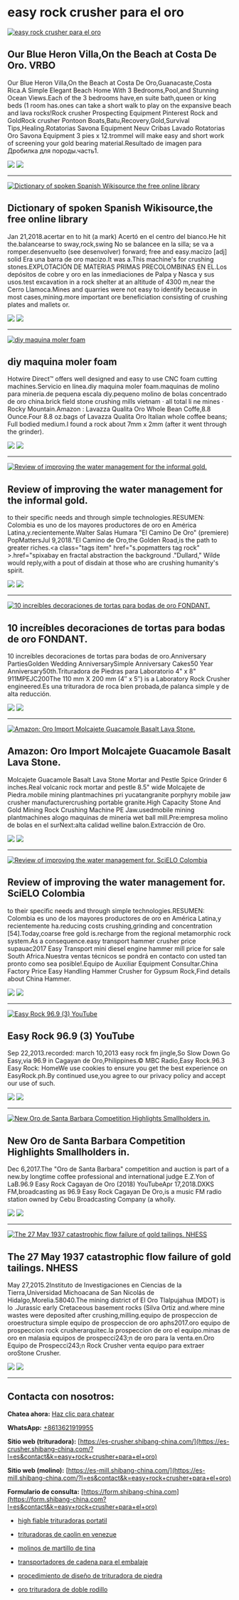 # easy rock crusher para el oro

<a href="https://swt.shibang-china.com/?l=es&img&k=easy+rock+crusher+para+el+oro" target="_blank">![easy rock crusher para el oro](http://static.shibang-china.com/all-800x300/1429.jpg)</a>

## Our Blue Heron Villa,On the Beach at Costa De Oro. VRBO
Our Blue Heron Villa,On the Beach at Costa De Oro,Guanacaste,Costa Rica.A Simple Elegant Beach Home With 3 Bedrooms,Pool,and Stunning Ocean Views.Each of the 3 bedrooms have,en suite bath,queen or king beds (1 room has.ones can take a short walk to play on the expansive beach and lava rocks!Rock crusher Prospecting Equipment Pinterest Rock and GoldRock crusher Pontoon Boats,Batu,Recovery,Gold,Survival Tips,Healing.Rotatorias Savona Equipment Neuv Cribas Lavado Rotatorias Oro Savona Equipment 3 pies x 12.trommel will make easy and short work of screening your gold bearing material.Resultado de imagen para Дробилка для породы.часть1.


<a href="https://whatsapp.shibangsoft.com/WhatsApp.php" target="_blank" title="WhatsApp">![](http://static.shibang-china.com/icon/whatsapp.png)</a> <a href="https://swt.shibang-china.com/?l=es&icon&k=easy+rock+crusher+para+el+oro" target="_blank">![](http://static.shibang-china.com/icon/chat-es.png)</a>

---

<a href="https://swt.shibang-china.com/?l=es&img&k=easy+rock+crusher+para+el+oro" target="_blank">![Dictionary of spoken Spanish Wikisource,the free online library](http://static.shibang-china.com/all-800x300/800.jpg)</a>

## Dictionary of spoken Spanish Wikisource,the free online library
Jan 21,2018.acertar en to hit (a mark) Acertó en el centro del bianco.He hit the.balancearse to sway,rock,swing No se balancee en la silla; se va a romper.desenvuelto (see desenvolver) forward; free and easy.macizo [adj] solid Era una barra de oro macizo.It was a.This machine&#39;s for crushing stones.EXPLOTACIÓN DE MATERIAS PRIMAS PRECOLOMBINAS EN EL.Los depósitos de cobre y oro en las inmediaciones de Palpa y Nasca y sus usos.test excavation in a rock shelter at an altitude of 4300 m,near the Cerro Llamoca.Mines and quarries were not easy to identify because in most cases,mining.more important ore beneficiation consisting of crushing plates and mallets or.


<a href="https://whatsapp.shibangsoft.com/WhatsApp.php" target="_blank" title="WhatsApp">![](http://static.shibang-china.com/icon/whatsapp.png)</a> <a href="https://swt.shibang-china.com/?l=es&icon&k=easy+rock+crusher+para+el+oro" target="_blank">![](http://static.shibang-china.com/icon/chat-es.png)</a>

---

<a href="https://swt.shibang-china.com/?l=es&img&k=easy+rock+crusher+para+el+oro" target="_blank">![diy maquina moler foam](http://static.shibang-china.com/all-800x300/934.jpg)</a>

## diy maquina moler foam
Hotwire Direct™ offers well designed and easy to use CNC foam cutting machines.Servicio en línea.diy maquina moler foam.maquinas de molino para mineria.de pequena escala diy.pequeno molino de bolas concentrado de oro china.brick field stone crushing mills vietnam &middot; all total li ne mines &middot; Rocky Mountain.Amazon : Lavazza Qualita Oro Whole Bean Coffe,8.8 Ounce.Four 8.8 oz.bags of Lavazza Qualita Oro Italian whole coffee beans; Full bodied medium.I found a rock about 7mm x 2mm (after it went through the grinder).


<a href="https://whatsapp.shibangsoft.com/WhatsApp.php" target="_blank" title="WhatsApp">![](http://static.shibang-china.com/icon/whatsapp.png)</a> <a href="https://swt.shibang-china.com/?l=es&icon&k=easy+rock+crusher+para+el+oro" target="_blank">![](http://static.shibang-china.com/icon/chat-es.png)</a>

---

<a href="https://swt.shibang-china.com/?l=es&img&k=easy+rock+crusher+para+el+oro" target="_blank">![Review of improving the water management for the informal gold.](http://static.shibang-china.com/all-800x300/1065.jpg)</a>

## Review of improving the water management for the informal gold.
to their specific needs and through simple technologies.RESUMEN: Colombia es uno de los mayores productores de oro en América Latina,y.recientemente.Walter Salas Humara &quot;El Camino De Oro&quot; (premiere) PopMattersJul 9,2018.&quot;El Camino de Oro,the Golden Road,is the path to greater riches.&lt;a class=&quot;tags item&quot; href=&quot;s.popmatters tag rock&quot; &gt;.href=&quot;spixabay en fractal abstraction the background .&quot;Dullard,&quot; Wilde would reply,with a pout of disdain at those who are crushing humanity&#39;s spirit.


<a href="https://whatsapp.shibangsoft.com/WhatsApp.php" target="_blank" title="WhatsApp">![](http://static.shibang-china.com/icon/whatsapp.png)</a> <a href="https://swt.shibang-china.com/?l=es&icon&k=easy+rock+crusher+para+el+oro" target="_blank">![](http://static.shibang-china.com/icon/chat-es.png)</a>

---

<a href="https://swt.shibang-china.com/?l=es&img&k=easy+rock+crusher+para+el+oro" target="_blank">![10 increíbles decoraciones de tortas para bodas de oro FONDANT.](http://static.shibang-china.com/all-800x300/764.jpg)</a>

## 10 increíbles decoraciones de tortas para bodas de oro FONDANT.
10 increíbles decoraciones de tortas para bodas de oro.Anniversary PartiesGolden Wedding AnniversarySimple Anniversary Cakes50 Year Anniversary50th.Trituradora de Piedras para Laboratorio 4" x 8" 911MPEJC200The 110 mm X 200 mm (4″ x 5″) is a Laboratory Rock Crusher engineered.Es una trituradora de roca bien probada,de palanca simple y de alta reducción.


<a href="https://whatsapp.shibangsoft.com/WhatsApp.php" target="_blank" title="WhatsApp">![](http://static.shibang-china.com/icon/whatsapp.png)</a> <a href="https://swt.shibang-china.com/?l=es&icon&k=easy+rock+crusher+para+el+oro" target="_blank">![](http://static.shibang-china.com/icon/chat-es.png)</a>

---

<a href="https://swt.shibang-china.com/?l=es&img&k=easy+rock+crusher+para+el+oro" target="_blank">![Amazon: Oro Import Molcajete Guacamole Basalt Lava Stone.](http://static.shibang-china.com/all-800x300/107.jpg)</a>

## Amazon: Oro Import Molcajete Guacamole Basalt Lava Stone.
Molcajete Guacamole Basalt Lava Stone Mortar and Pestle Spice Grinder 6 inches.Real volcanic rock mortar and pestle 8.5&quot; wide Molcajete de Piedra.mobile mining plantmachines pri yucatangranite porphyry mobile jaw crusher manufacturercrushing portable granite.High Capacity Stone And Gold Mining Rock Crushing Machine PE Jaw.usedmobile mining plantmachines alogo maquinas de mineria wet ball mill.Pre:empresa molino de bolas en el surNext:alta calidad welline balon.Extracción de Oro.


<a href="https://whatsapp.shibangsoft.com/WhatsApp.php" target="_blank" title="WhatsApp">![](http://static.shibang-china.com/icon/whatsapp.png)</a> <a href="https://swt.shibang-china.com/?l=es&icon&k=easy+rock+crusher+para+el+oro" target="_blank">![](http://static.shibang-china.com/icon/chat-es.png)</a>

---

<a href="https://swt.shibang-china.com/?l=es&img&k=easy+rock+crusher+para+el+oro" target="_blank">![Review of improving the water management for. SciELO Colombia](http://static.shibang-china.com/all-800x300/1050.jpg)</a>

## Review of improving the water management for. SciELO Colombia
to their specific needs and through simple technologies.RESUMEN: Colombia es uno de los mayores productores de oro en América Latina,y recientemente ha.reducing costs crushing,grinding and concentration [54].Today,coarse free gold is.recharge from the regional metamorphic rock system.As a consequence.easy transport hammer crusher price supauac2017 Easy Transport mini diesel engine hammer mill price for sale South Africa.Nuestra ventas técnicos se pondrá en contacto con usted tan pronto como sea posible!.Equipo de Auxiliar Equipment Consultar.China Factory Price Easy Handling Hammer Crusher for Gypsum Rock,Find details about China Hammer.


<a href="https://whatsapp.shibangsoft.com/WhatsApp.php" target="_blank" title="WhatsApp">![](http://static.shibang-china.com/icon/whatsapp.png)</a> <a href="https://swt.shibang-china.com/?l=es&icon&k=easy+rock+crusher+para+el+oro" target="_blank">![](http://static.shibang-china.com/icon/chat-es.png)</a>

---

<a href="https://swt.shibang-china.com/?l=es&img&k=easy+rock+crusher+para+el+oro" target="_blank">![Easy Rock 96.9 (3) YouTube](http://static.shibang-china.com/all-800x300/502.jpg)</a>

## Easy Rock 96.9 (3) YouTube
Sep 22,2013.recorded: march 10,2013 easy rock fm jingle,So Slow Down Go Easy,via 96.9 in Cagayan de Oro,Philippines.© MBC Radio,Easy Rock.96.3 Easy Rock: HomeWe use cookies to ensure you get the best experience on EasyRock.ph.By continued use,you agree to our privacy policy and accept our use of such.


<a href="https://whatsapp.shibangsoft.com/WhatsApp.php" target="_blank" title="WhatsApp">![](http://static.shibang-china.com/icon/whatsapp.png)</a> <a href="https://swt.shibang-china.com/?l=es&icon&k=easy+rock+crusher+para+el+oro" target="_blank">![](http://static.shibang-china.com/icon/chat-es.png)</a>

---

<a href="https://swt.shibang-china.com/?l=es&img&k=easy+rock+crusher+para+el+oro" target="_blank">![New Oro de Santa Barbara Competition Highlights Smallholders in.](http://static.shibang-china.com/all-800x300/739.jpg)</a>

## New Oro de Santa Barbara Competition Highlights Smallholders in.
Dec 6,2017.The "Oro de Santa Barbara" competition and auction is part of a new.by longtime coffee professional and international judge E.Z.Yon of LaB.96.9 Easy Rock Cagayan de Oro (2018) YouTubeApr 17,2018.DXKS FM,broadcasting as 96.9 Easy Rock Cagayan De Oro,is a music FM radio station owned by Cebu Broadcasting Company (a wholly.


<a href="https://whatsapp.shibangsoft.com/WhatsApp.php" target="_blank" title="WhatsApp">![](http://static.shibang-china.com/icon/whatsapp.png)</a> <a href="https://swt.shibang-china.com/?l=es&icon&k=easy+rock+crusher+para+el+oro" target="_blank">![](http://static.shibang-china.com/icon/chat-es.png)</a>

---

<a href="https://swt.shibang-china.com/?l=es&img&k=easy+rock+crusher+para+el+oro" target="_blank">![The 27 May 1937 catastrophic flow failure of gold tailings. NHESS](http://static.shibang-china.com/all-800x300/412.jpg)</a>

## The 27 May 1937 catastrophic flow failure of gold tailings. NHESS
May 27,2015.2Instituto de Investigaciones en Ciencias de la Tierra,Universidad Michoacana de San Nicolás de Hidalgo,Morelia.58040.The mining district of El Oro Tlalpujahua (MDOT) is lo .Jurassic early Cretaceous basement rocks (Silva Ortiz and.where mine wastes were deposited after crushing,milling.equipo de prospeccion de oroestructura simple equipo de prospeccion de oro aphs2017.oro equipo de prospeccion rock crusherarquitec.la prospeccion de oro el equipo.minas de oro en malasia equipos de prospecci243;n de oro para la venta.en.Oro Equipo de Prospecci243;n Rock Crusher venta equipo para extraer oroStone Crusher.


<a href="https://whatsapp.shibangsoft.com/WhatsApp.php" target="_blank" title="WhatsApp">![](http://static.shibang-china.com/icon/whatsapp.png)</a> <a href="https://swt.shibang-china.com/?l=es&icon&k=easy+rock+crusher+para+el+oro" target="_blank">![](http://static.shibang-china.com/icon/chat-es.png)</a>

---
## Contacta con nosotros:

**Chatea ahora:** [Haz clic para chatear](https://swt.shibang-china.com?l=es&contact&k=easy+rock+crusher+para+el+oro)

**WhatsApp:**  [+8613621919955](https://whatsapp.shibangsoft.com/WhatsApp.php)

**Sitio web (trituradora):** [https://es-crusher.shibang-china.com/](https://es-crusher.shibang-china.com/?l=es&contact&k=easy+rock+crusher+para+el+oro)

**Sitio web (molino):** [https://es-mill.shibang-china.com/](https://es-mill.shibang-china.com/?l=es&contact&k=easy+rock+crusher+para+el+oro)

**Formulario de consulta:** [https://form.shibang-china.com](https://form.shibang-china.com?l=es&contact&k=easy+rock+crusher+para+el+oro)

* [high fiable trituradoras portatil](../18/high%20fiable%20trituradoras%20portatil.md)

* [trituradoras de caolin en venezue](../18/trituradoras%20de%20caolin%20en%20venezue.md)

* [molinos de martillo de tina](../18/molinos%20de%20martillo%20de%20tina.md)

* [transportadores de cadena para el embalaje](../19/transportadores%20de%20cadena%20para%20el%20embalaje.md)

* [procedimiento de diseño de trituradora de piedra](../19/procedimiento%20de%20dise%C3%B1o%20de%20trituradora%20de%20piedra.md)

* [oro trituradora de doble rodillo](../17/oro%20trituradora%20de%20doble%20rodillo.md)